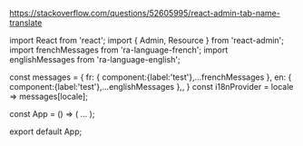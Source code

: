 https://stackoverflow.com/questions/52605995/react-admin-tab-name-translate



import React from 'react';
import { Admin, Resource } from 'react-admin';
import frenchMessages from 'ra-language-french';
import englishMessages from 'ra-language-english';

const messages = {
    fr: { component:{label:'test'},...frenchMessages },
    en: { component:{label:'test'},...englishMessages },,
}
const i18nProvider = locale => messages[locale];

const App = () => (
    <Admin locale="en" i18nProvider={i18nProvider}>
        ...
    </Admin>
);

export default App;